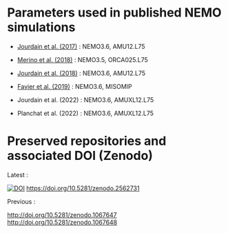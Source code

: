 # Parameters used in published NEMO simulations

* [Jourdain et al. (2017)](http://onlinelibrary.wiley.com/doi/10.1002/2016JC012509/abstract) : NEMO3.6, AMU12.L75

* [Merino et al. (2018)](https://doi.org/10.1016/j.ocemod.2017.11.009) : NEMO3.5, ORCA025.L75

* [Jourdain et al. (2018)](https://doi.org/10.1016/j.ocemod.2018.11.001) :  NEMO3.6, AMU12.L75

* [Favier et al. (2019)](https://doi.org/10.5194/gmd-12-2255-2019) : NEMO3.6, MISOMIP

* Jourdain et al. (2022) : NEMO3.6, AMUXL12.L75

* Planchat et al. (2022) : NEMO3.6, AMUXL12.L75

# Preserved repositories and associated DOI (Zenodo)

Latest :

[![DOI](https://zenodo.org/badge/111217517.svg)](https://zenodo.org/badge/latestdoi/111217517) https://doi.org/10.5281/zenodo.2562731

Previous :

http://doi.org/10.5281/zenodo.1067647
http://doi.org/10.5281/zenodo.1067648 

